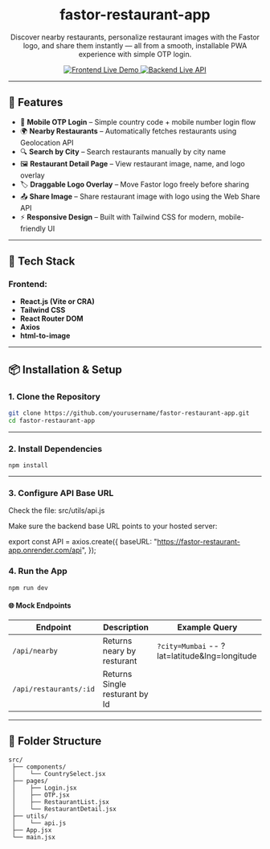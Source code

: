 # <h1 align=center>fastor-restaurant-app</h1>

<p align="center" >
Discover nearby restaurants, personalize restaurant images with the Fastor logo, and share them instantly — all from a smooth, installable PWA experience with simple OTP login.
</p>

<p align="center">
  <a href="https://fastor-restaurant-app.vercel.app/">
    <img src="https://img.shields.io/badge/Frontend-Live%20Demo-blue?style=for-the-badge&logo=react" alt="Frontend Live Demo">
  </a>
  <a href="https://fastor-restaurant-app.onrender.com/api">
    <img src="https://img.shields.io/badge/Backend-Live%20API-green?style=for-the-badge&logo=node.js" alt="Backend Live API">
  </a>
</p>


---

## 🚀 Features

- 📱 **Mobile OTP Login** – Simple country code + mobile number login flow  
- 🌍 **Nearby Restaurants** – Automatically fetches restaurants using Geolocation API  
- 🔍 **Search by City** – Search restaurants manually by city name  
- 🖼️ **Restaurant Detail Page** – View restaurant image, name, and logo overlay  
- 🏷️ **Draggable Logo Overlay** – Move Fastor logo freely before sharing  
- 📤 **Share Image** – Share restaurant image with logo using the Web Share API  
- ⚡ **Responsive Design** – Built with Tailwind CSS for modern, mobile-friendly UI  

---

## 🧩 Tech Stack

### Frontend:
- **React.js (Vite or CRA)**
- **Tailwind CSS**
- **React Router DOM**
- **Axios**
- **html-to-image**

---

## 📦 Installation & Setup

### 1. Clone the Repository
```bash
git clone https://github.com/yourusername/fastor-restaurant-app.git
cd fastor-restaurant-app
```
---

### 2. Install Dependencies
```
npm install
```
----

### 3. Configure API Base URL

Check the file:
src/utils/api.js

 Make sure the backend base URL points to your hosted server:

export const API = axios.create({
  baseURL: "https://fastor-restaurant-app.onrender.com/api",
});

### 4. Run the App
```
npm run dev
```


#### 🌐 **Mock Endpoints**

| Endpoint | Description | Example Query |
|-----------|--------------|----------------|
| `/api/nearby` | Returns neary by resturant | `?city=Mumbai` -- ?lat=latitude&lng=longitude |
| `/api/restaurants/:id` | Returns Single resturant by Id | 


---

## 📂 Folder Structure

```
src/
 ├── components/
 │    └── CountrySelect.jsx
 ├── pages/
 │    ├── Login.jsx
 │    ├── OTP.jsx
 │    ├── RestaurantList.jsx
 │    └── RestaurantDetail.jsx
 ├── utils/
 │    └── api.js
 ├── App.jsx
 └── main.jsx






